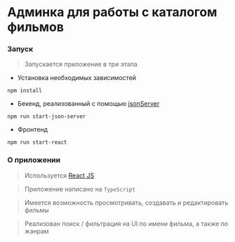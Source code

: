 # Админка для работы с каталогом фильмов

### Запуск
>Запускается приложение в три этапа
* Установка необходимых зависимостей
```
npm install
```
* Бекенд, реализованный с помощью [jsonServer](https://github.com/typicode/json-server#filter)
```
npm run start-json-server
```
* Фронтенд
```
npm run start-react
```

### О приложении
>Используется [React JS](https://reactjs.org/)

>Приложение написано на <code>TypeScript</code>

>Имеется возможность просмотривать, создавать и редактировать фильмы

>Реализован поиск / фильтрация на UI по имени фильма, а также по жанрам